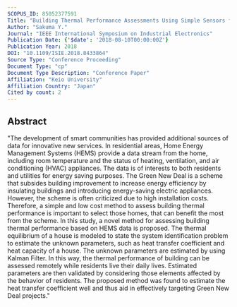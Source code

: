 ```yaml
---
SCOPUS_ID: 85052377591
Title: "Building Thermal Performance Assessments Using Simple Sensors for the Green New Deal in Japan"
Author: "Sakuma Y."
Journal: "IEEE International Symposium on Industrial Electronics"
Publication Date: {'$date': '2018-08-10T00:00:00Z'}
Publication Year: 2018
DOI: "10.1109/ISIE.2018.8433864"
Source Type: "Conference Proceeding"
Document Type: "cp"
Document Type Description: "Conference Paper"
Affiliation: "Keio University"
Affiliation Country: "Japan"
Cited by count: 2
---
```


## Abstract
"The development of smart communities has provided additional sources of data for innovative new services. In residential areas, Home Energy Management Systems (HEMS) provide a data stream from the home, including room temperature and the status of heating, ventilation, and air conditioning (HVAC) appliances. The data is of interests to both residents and utilities for energy saving purposes. The Green New Deal is a scheme that subsides building improvement to increase energy efficiency by insulating buildings and introducing energy-saving electric appliances. However, the scheme is often criticized due to high installation costs. Therefore, a simple and low cost method to assess building thermal performance is important to select those homes, that can benefit the most from the scheme. In this study, a novel method for assessing building thermal performance based on HEMS data is proposed. The thermal equilibrium of a house is modeled to state the system identification problem to estimate the unknown parameters, such as heat transfer coefficient and heat capacity of a house. The unknown parameters are estimated by using Kalman Filter. In this way, the thermal performance of building can be assessed remotely while residents live their daily lives. Estimated parameters are then validated by considering those elements affected by the behavior of residents. The proposed method was found to estimate the heat transfer coefficient well and thus aid in effectively targeting Green New Deal projects."
